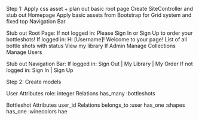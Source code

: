 Step 1: Apply css asset + plan out basic root page
  Create SiteController and stub out Homepage
  Apply basic assets from Bootstrap for Grid system and fixed top Navigation Bar
  
  Stub out Root Page:
    If not logged in: Please Sign In or Sign Up to order your bottleshots!
    If logged in: 
      Hi [Username]! Welcome to your page!
      List of all bottle shots with status
      View my library 
    If Admin
      Manage Collections
      Manage Users

  Stub out Navigation Bar: 
    If logged in: Sign Out | My Library | My Order 
    If not logged in: Sign In | Sign Up

Step 2: Create models

  User
    Attributes
      role: integer
    Relations 
      has_many :bottleshots 

  Bottleshot
    Attributes 
      user_id
    Relations
      belongs_to :user
      has_one :shapes
      has_one :winecolors
      hae 



